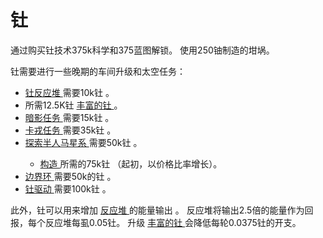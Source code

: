 # 钍
<p>
    通过购买钍技术375k科学和375蓝图解锁。
    使用250铀制造的坩埚。
</p>
<p>
    钍需要进行一些晚期的车间升级和太空任务：
</p>
<ul>
  <li>
    <a href="#workshop#Thorium_Reactors">
        钍反应堆
    </a>
      需要10k钍
      。
  </li>
  <li>
      所需12.5K钍
    <a href="#workshop#Enriched_Thorium">
        丰富的钍
    </a>
      。
  </li>
  <li>
    <a href="#Space#Umbra_Mission">
        暗影任务
    </a>
      需要15k钍
      。
  </li>
  <li>
    <a href="#Space#Charon_Mission">
        卡戎任务
    </a>
      需要35k钍
      。
  </li>
  <li>
    <a href="#Space#Centaurus_Mission">
        探索半人马星系
    </a>
      需要50k钍
      。
  </li>
  <ul>
    <li>
      <a href="#Space#Tectonic">
          构造
      </a>
        所需的75k钍
        （起初，以价格比率增长）。
    </li>
  </ul>
  <li>
    <a href="#Space#Furthest_Ring">
        边界环
    </a>
      需要50k的钍
      。
  </li>
  <li>
    <a href="#workshop#Thorium_Drive">
        钍驱动
    </a>
      需要100k钍
      。
  </li>
</ul>
<p>
    此外，钍可以用来增加
  <a href="#Buildings#Reactor">
      反应堆
  </a>
    的能量输出
    。
    反应堆将输出2.5倍的能量作为回报，每个反应堆每虱0.05钍。
    升级
  <a href="#workshop#Enriched_Thorium">
      丰富的钍
  </a>
    会降低每轮0.0375钍的开支。
</p>